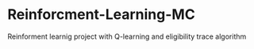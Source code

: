 # Reinforcment-Learning-MC

Reinforment learnig project with Q-learning and eligibility trace algorithm

